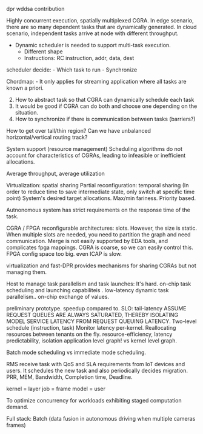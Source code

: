 dpr wddsa contribution

Highly concurrent execution, spatially multiplexed CGRA.
In edge scenario, there are so many dependent tasks that are dynamically generated.
In cloud scenario, independent tasks arrive at node with different throughput.

- Dynamic scheduler is needed to support multi-task execution.
    - Different shape
    - Instructions: RC instruction, addr, data, dest

scheduler decide:
    - Which task to run
    - Synchronize

Chordmap:
    - It only applies for streaming application where all tasks are known a priori.

2. How to abstract task so that CGRA can dynamically schedule each task
3. It would be good if CGRA can do both and choose one depending on the situation.
4. How to synchronize if there is communication between tasks (barriers?)

How to get over tall/thin region? Can we have unbalanced horizontal/vertical routing track?

System support (resource management)
Scheduling algorithms do not account for characteristics of CGRAs, leading to infeasible or inefficient allocations.

Average throughput, average utilization

Virtualization: spatial sharing
Partial reconfiguration: temporal sharing (In order to reduce time to save intermediate state, only switch at specific time point)
System's desired target allocations. Max/min fariness. Priority based.

Autnonomous system has strict requirements on the response time of the task.

CGRA / FPGA reconfigurable architectures: slots. However, the size is static. When multiple slots are needed, you need to partition the graph and need communication. Merge is not easily supported by EDA tools, and complicates fpga mappings.
CGRA is coarse, so we can  easily control this.
FPGA config space too big. even ICAP is slow.

virtualization and fast-DPR provides mechanisms for sharing CGRAs but not managing them.



Host to manage task parallelism and task launches: It's hard.
on-chip task scheduling and launching capabiliteis . low-latency dynamic task parallelism.. on-chip exchange of values.



preliminary prototype. speedup compared to.
SLO: tail-latency
ASSUME REQUEST QUEUES ARE ALWAYS SATURATED, THEREBY ISOLATING MODEL SERVICE LATENCY FROM REQUEST QUEUING LATENCY.
Two-level schedule (instruction, task) 
Monitor latency per-kernel. Reallocating resources between tenants on the fly.
resource-efficiency, latency predictability, isolation
application level graph! vs kernel level graph.


Batch mode scheduling vs immediate mode scheduling.

RMS receive task with QoS and SLA requirements from IoT devices and users.
It schedules the new task and also periodically decides migration.
PRR, MEM, Bandwidth, Completion time, Deadline.


kernel = layer
job = frame
model = user

To optimize concurrency for workloads exhibiting staged computation demand.

Full stack: Batch (data fusion in autonomous driving when multiple cameras frames)
